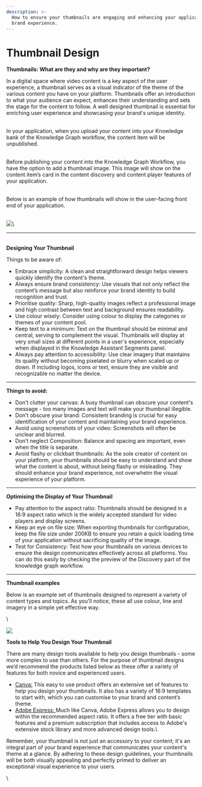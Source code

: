 ```yaml
---
description: >-
  How to ensure your thumbnails are engaging and enhancing your application's
  brand experience.
---
```


# Thumbnail Design

**Thumbnails: What are they and why are they important?**&#x20;

In a digital space where video content is a key aspect of the user experience, a thumbnail serves as a visual indicator of the theme of the various content you have on your platform. Thumbnails offer an introduction to what your audience can expect, enhances their understanding and sets the stage for the content to follow. A well designed thumbnail is essential for enriching user experience and showcasing your brand's unique identity.&#x20;

\
In your application, when you upload your content into your Knowledge bank of the Knowledge Graph workflow, the content item will be unpublished.&#x20;

\
Before publishing your content into the Knowledge Graph Workflow, you have the option to add a thumbnail image. This image will show on the content item’s card in the content discovery and content player features of your application.&#x20;

\
Below is an example of how thumbnails will show in the user-facing front end of your application.&#x20;

\
![](https://lh7-us.googleusercontent.com/NS08PQk\_Abday0yyCp7tCq4HywOmIIyk5iQ2svspzld\_F83E01IHGhHaiNjSOQsozlpY1NF4Cs9ZAkZlUwieYvTs97BV1aZESZ0Qbv4UEVnXKaRFl6W96Dmb9WCp\_lLrhnk9TYct3Rsmha5pM-zS1QM)\


***

\
**Designing Your Thumbnail**

Things to be aware of:

* Embrace simplicity: A clean and straightforward design helps viewers quickly identify the content's theme.&#x20;
* Always ensure brand consistency: Use visuals that not only reflect the content’s message but also reinforce your brand identity to build recognition and trust.
* Prioritise quality: Sharp, high-quality images reflect a professional image and  high contrast between text and background ensures readability.
* Use colour wisely: Consider using colour to display the categories or themes of your content pool.&#x20;
* Keep text to a minimum: Text on the thumbnail should be minimal and central, serving to complement the visual. Thumbnails will display at very small sizes at different points in a user's experience, especially when displayed in the Knowledge Assistant Segments panel.
* Always pay attention to accessibility: Use clear imagery that maintains its quality without becoming pixelated or blurry when scaled up or down. If including logos, icons or text, ensure they are visible and recognizable no matter the device.&#x20;



***

**Things to avoid:**

* Don’t clutter your canvas: A busy thumbnail can obscure your content's message - too many images and text will make your thumbnail illegible.
* Don’t obscure your brand: Consistent branding is crucial for easy identification of your content and maintaining your brand experience.
* Avoid using screenshots of your video: Screenshots will often be unclear and blurred. &#x20;
* Don’t neglect Composition: Balance and spacing are important, even when the title is separate.
* Avoid flashy or clickbait thumbnails: As the sole creator of content on your platform, your thumbnails should be easy to understand and show what the content is about, without being flashy or misleading. They should enhance your brand experience, not overwhelm the visual experience of your platform.&#x20;



***

**Optimising the Display of Your Thumbnail**

* Pay attention to the aspect ratio: Thumbnails should be designed in a 16:9 aspect ratio which is the widely accepted standard for video players and display screens.
* Keep an eye on file size: When exporting thumbnails for configuration, keep the file size under 200KB to ensure you retain a quick loading time of your application without sacrificing quality of the image.
* Test for Consistency: Test how your thumbnails on various devices to ensure the design communicates effectively across all platforms. You can do this easily by checking the preview of the Discovery part of the knowledge graph workflow.&#x20;



***

**Thumbnail examples**

Below is an example set of thumbnails designed to represent a variety of content types and topics. As you’ll notice, these all use colour, line and imagery in a simple yet effective way.&#x20;

\


![](https://lh7-us.googleusercontent.com/3UKPrSiPGa6ppSJvx4pThv1mCopChj4pON4LnHvliZh3ApmRAYRVZ2cOczf2OlYpyXubY6XqtAvSlypx4zSCZyjZDCDgeWV-X6-HfW8xtGTxjEf-ItvjRqVUmTJh8DaGN7yXJE\_EMar2B6DYiTqh5mA)

**Tools to Help You Design Your Thumbnail**

There are many design tools available to help you design thumbnails - some more complex to use than others. For the purpose of thumbnail designs we’d recommend the products listed below as these offer a variety of features for both novice and experienced users.



* [Canva:](https://www.canva.com/) This easy to use product offers an extensive set of features to help you design your thumbnails. It also has a variety of 16:9 templates to start with, which you can customise to your brand and content’s theme.&#x20;
* [Adobe Express: ](https://www.adobe.com/express/)Much like Canva, Adobe Express allows you to design within the recommended aspect ratio. It offers a free tier with basic features and a premium subscription that includes access to Adobe's extensive stock library and more advanced design tools.\


Remember, your thumbnail is not just an accessory to your content; it's an integral part of your brand experience that communicates your content's theme at a glance. By adhering to these design guidelines, your thumbnails will be both visually appealing and perfectly primed to deliver an exceptional visual experience to your users.&#x20;

\
